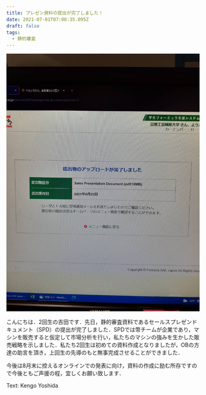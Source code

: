 ```yaml
---
title: プレゼン資料の提出が完了しました！
date: 2021-07-01T07:08:35.095Z
draft: false
tags:
  - 静的審査
---
```

![](101638.jpg)

こんにちは．2回生の吉田です．先日，静的審査資料であるセールスプレゼンドキュメント（SPD）の提出が完了しました．SPDでは幣チームが企業であり，マシンを販売すると仮定して市場分析を行い，私たちのマシンの強みを生かした販売戦略を示しました．私たち2回生は初めての資料作成となりましたが，OBの方達の助言を頂き，上回生の先導のもと無事完成させることができました．

今後は8月末に控えるオンラインでの発表に向け，資料の作成に励む所存ですので今後ともご声援の程，宜しくお願い致します．

Text: Kengo Yoshida